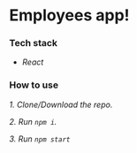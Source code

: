 # Employees app!

### Tech stack
- _React_

### How to use
_1. Clone/Download the repo._

_2. Run  ``` npm i ```._

_3. Run ```npm start```_